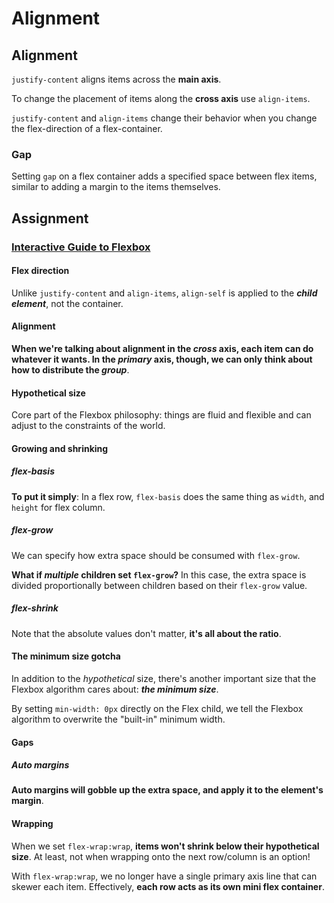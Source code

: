 # Alignment

## Alignment

`justify-content` aligns items across the **main axis**.

To change the placement of items along the **cross axis** use `align-items`.

`justify-content` and `align-items` change their behavior when you change the
flex-direction of a flex-container.

### Gap

Setting `gap` on a flex container adds a specified space between flex items, similar
to adding a margin to the items themselves.

## Assignment

### [Interactive Guide to Flexbox](https://www.joshwcomeau.com/css/interactive-guide-to-flexbox/)

#### Flex direction

Unlike `justify-content` and `align-items`, `align-self` is applied to the **_child
element_**, not the container.

#### Alignment

**When we're talking about alignment in the _cross_ axis, each item can do whatever
it wants. In the _primary_ axis, though, we can only think about how to distribute
the _group_**.

#### Hypothetical size

Core part of the Flexbox philosophy: things are fluid and flexible and can adjust
to the constraints of the world.

#### Growing and shrinking

##### flex-basis

**To put it simply**: In a flex row, `flex-basis` does the same thing as `width`,
and `height` for flex column.

##### flex-grow

We can specify how extra space should be consumed with `flex-grow`.

**What if _multiple_ children set `flex-grow`?** In this case, the extra space is
divided proportionally between children based on their `flex-grow` value.

##### flex-shrink

Note that the absolute values don't matter, **it's all about the ratio**.

#### The minimum size gotcha

In addition to the _hypothetical_ size, there's another important size that the Flexbox
algorithm cares about: **_the minimum size_**.

By setting `min-width: 0px` directly on the Flex child, we tell the Flexbox algorithm
to overwrite the "built-in" minimum width.

#### Gaps

##### Auto margins

**Auto margins will gobble up the extra space, and apply it to the element's margin**.

#### Wrapping

When we set `flex-wrap:wrap`, **items won't shrink below their hypothetical size**.
At least, not when wrapping onto the next row/column is an option!

With `flex-wrap:wrap`, we no longer have a single primary axis line that can skewer
each item. Effectively, **each row acts as its own mini flex container**.
